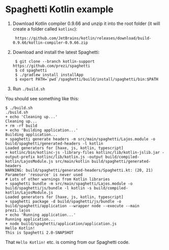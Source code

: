 Spaghetti Kotlin example
========================

1. Download Kotlin compiler 0.9.66 and unzip it into the root folder (it will create a folder called `kotlinc`):

		https://github.com/JetBrains/kotlin/releases/download/build-0.9.66/kotlin-compiler-0.9.66.zip

2. Download and install the latest Spaghetti:

		$ git clone --branch kotlin-support https://github.com/prezi/spaghetti
		$ cd spaghetti
		$ ./gradlew install installApp
		$ export PATH=`pwd`/spaghetti/build/install/spaghetti/bin:$PATH

2. Run `./build.sh`

You should see something like this:

```text
$ ./build.sh
./build.sh 
+ echo 'Cleaning up...'
Cleaning up...
+ rm -rf build
+ echo 'Building application...'
Building application...
+ spaghetti generate headers -m src/main/spaghetti/Lajos.module -o build/spaghetti/generated-headers -l kotlin
Loaded generators for [haxe, js, kotlin, typescript]
+ kotlinc/bin/kotlinc-js -library-files kotlinc/lib/kotlin-jslib.jar -output-prefix kotlinc/lib/kotlin.js -output build/compiled-kotlin/LajosModule.js src/main/kotlin build/spaghetti/generated-headers
WARNING: build/spaghetti/generated-headers/Spaghetti.kt: (20, 21) Parameter 'resource' is never used
# Lots of other warnings from Kotlin libraries
+ spaghetti bundle -m src/main/spaghetti/Lajos.module -o build/spaghetti/js/bundle -l kotlin -s build/compiled-kotlin/LajosModule.js
Loaded generators for [haxe, js, kotlin, typescript]
+ spaghetti package -d build/spaghetti/js/bundle -o build/spaghetti/application --wrapper node --execute --main prezi.lajos
+ echo 'Running application...'
Running application...
+ node build/spaghetti/application/application.js
Hello Kotlin!
This is Spaghetti 2.0-SNAPSHOT
```

That `Hello Kotlin!` etc. is coming from our Spaghetti code.
